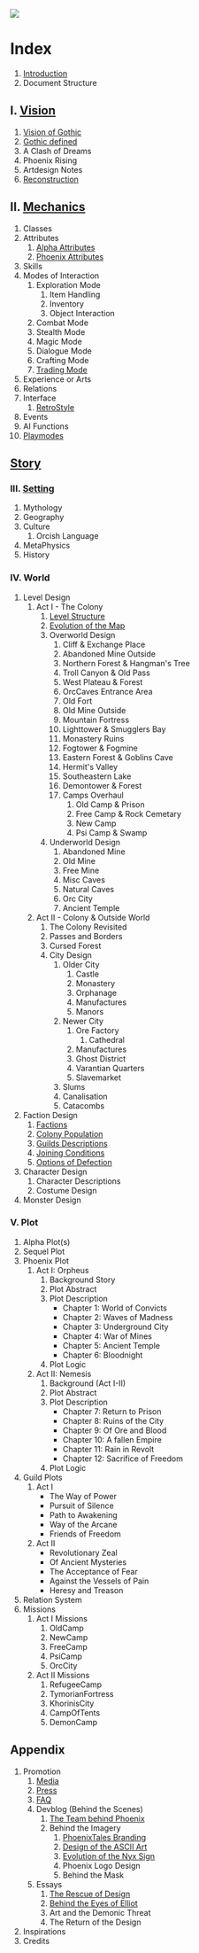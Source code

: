 <a href="/"><img src="/_img/phnx2.png"></a>

# Index

1. [Introduction](/)
2. Document Structure
<!--About the Author-->


## I. [Vision](/vision/vision)

1. [Vision of Gothic](/vision/vision-of-gothic)
2. [Gothic defined](/vision/gothic-defined)
3. A Clash of Dreams
4. Phoenix Rising
5. Artdesign Notes
6. [Reconstruction](/vision/reconstruction)


## II. [Mechanics](/mechanics/mechanics)

1. Classes
2. Attributes
	1. [Alpha Attributes](/mechanics/attributes-alpha)
	2. [Phoenix Attributes](/mechanics/attributes-phoenix)
3. Skills
4. Modes of Interaction 
	1. Exploration Mode
		1. Item Handling
		2. Inventory
		3. Object Interaction 
	2. Combat Mode
	3. Stealth Mode
	4. Magic Mode
	5. Dialogue Mode
	6. Crafting Mode
	7. [Trading Mode](/mechanics/trading)
5. Experience or Arts
6. Relations
7. Interface
	1. [RetroStyle](/mechanics/retro-style)
8. Events
9. AI Functions
10. [Playmodes](/mechanics/playmodes)


## [Story](/story/story)

### III. [Setting](/story/setting)

1. Mythology
2. Geography
3. Culture
	1. Orcish Language
4. MetaPhysics
5. History <!-- Timeline -->

### IV. World

1. Level Design <!-- Gothic & Cosmic Horror -->
	1. Act I - The Colony
		1. [Level Structure](/story/level-structure)
		2. [Evolution of the Map](/story/map-evolution)
		3. Overworld Design <!-- Overview of Locations, Climate + Vegetation -->
			1. Cliff & Exchange Place
			2. Abandoned Mine Outside
			3. Northern Forest & Hangman's Tree	
			4. Troll Canyon & Old Pass 
			5. West Plateau & Forest
			6. OrcCaves Entrance Area
			7. Old Fort
			8. Old Mine Outside
			9. Mountain Fortress 
			10. Lighttower & Smugglers Bay
			11. Monastery Ruins
			12. Fogtower & Fogmine
			13. Eastern Forest & Goblins Cave
			14. Hermit's Valley 
			15. Southeastern Lake
			16. Demontower & Forest
			17. Camps Overhaul  
				1. Old Camp & Prison
				2. Free Camp & Rock Cemetary
				3. New Camp 
				4. Psi Camp & Swamp   
		4. Underworld Design
			1. Abandoned Mine
			2. Old Mine
			3. Free Mine
			4. Misc Caves
			5. Natural Caves
			6. Orc City
			7. Ancient Temple
	2. Act II - Colony & Outside World
		1. The Colony Revisited  
		2. Passes and Borders
		3. Cursed Forest
		4. City Design
			1. Older City 
				1. Castle
				2. Monastery
				3. Orphanage
				4. Manufactures
				5. Manors
			2. Newer City
				1. Ore Factory
					1. Cathedral
				2. Manufactures
				3. Ghost District
				4. Varantian Quarters
				5. Slavemarket
			3. Slums
			4. Canalisation
			5. Catacombs
2. Faction Design
	1. [Factions](/story/factions/factions)
	2. [Colony Population](/story/factions/colony-population)
	3. [Guilds Descriptions](/story/factions/guilds-descriptions)
	4. [Joining Conditions](/story/factions/guilds-joining-conditions)
	5. [Options of Defection](/story/factions/options-of-defection)
3. Character Design
	1. Character Descriptions
	2. Costume Design
4. Monster Design

### V. Plot

1. Alpha Plot(s) <!-- including story events + guild attitudes -->
2. Sequel Plot
3. Phoenix Plot 
	1. Act I: Orpheus
		1. Background Story
		<!-- 1. The Revolt, 2. The Camps -->
		2. Plot Abstract
		3. Plot Description
			* Chapter 1: World of Convicts
			* Chapter 2: Waves of Madness
			* Chapter 3: Underground City
			* Chapter 4: War of Mines
			* Chapter 5: Ancient Temple
			* Chapter 6: Bloodnight
		4. Plot Logic
	2. Act II: Nemesis
		1. Background (Act I-II)
		2. Plot Abstract
		3. Plot Description
			* Chapter 7: Return to Prison
			* Chapter 8: Ruins of the City
			* Chapter 9: Of Ore and Blood
			* Chapter 10: A fallen Empire
			* Chapter 11: Rain in Revolt
			* Chapter 12: Sacrifice of Freedom
		4. Plot Logic
4. Guild Plots
	1. Act I 
		* The Way of Power <!-- Grd, OC or Fighter in general -->
		<!-- * Fate of the Gladiator // Merc/NC --> 
		<!-- * Life for the Temple // Tpl/Psi -->
		<!-- * A Shadow in the Crowd // -->
		* Pursuit of Silence <!-- Thief General --> 
		<!-- * Red Blood on blue Scarves // Org -->
		* Path to Awakening
		* Way of the Arcane
		* Friends of Freedom
	2. Act II
		* Revolutionary Zeal
		* Of Ancient Mysteries
		* The Acceptance of Fear
		* Against the Vessels of Pain
		* Heresy and Treason
5. Relation System
6. Missions
	1. Act I Missions
		1. OldCamp
		2. NewCamp
		3. FreeCamp
		4. PsiCamp
		5. OrcCity
	2. Act II Missions
		1. RefugeeCamp
		2. TymorianFortress
		3. KhorinisCity
		4. CampOfTents
		5. DemonCamp


## Appendix

1. Promotion
	1. [Media](/promo/media)
	2. [Press](/promo/press)
	3. [FAQ](/promo/faq/en)
	3. Devblog (Behind the Scenes)
		1. [The Team behind Phoenix](/appendix/behind-the-scenes/team)
		2. Behind the Imagery
			1. [PhoenixTales Branding](/appendix/behind-the-scenes/team-branding)
			2. [Design of the ASCII Art](/appendix/behind-the-scenes/ascii)
			3. [Evolution of the Nyx Sign](/appendix/behind-the-scenes/nyx-sign)
			4. Phoenix Logo Design
			5. Behind the Mask
	4. Essays
		1. [The Rescue of Design](/appendix/behind-the-scenes/rescue-of-design)
		2. [Behind the Eyes of Elliot](/appendix/behind-the-scenes/behind-the-eyes)
		3. Art and the Demonic Threat 
		4. The Return of the Design
2. Inspirations
3. Credits


<p class="doc-pdf">
<!-- Download the Docs -->
<!-- Physical Print -->
</p>

<style>

	nav img {
		image-rendering: pixelated;
	}

/*
	.header { 
		font-family: "IBM VGA 8x16"; 
  		text-transform: uppercase;
		font-size: 16px;
		margin: 0 1em 0;
		padding: 0;
		position: absolute;
	}


	@media only screen
	and (max-width : 820px) {
	
	/* HIDE HEADING due to inclusion in menu button */
	/*		.header { display: none; }
	} */
</style>

